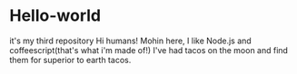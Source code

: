 # Hello-world
it's my third repository
Hi humans!
Mohin here, I like Node.js and coffeescript(that's what i'm made of!)
I've had tacos on the moon and find them for superior to earth tacos.
